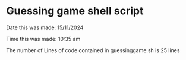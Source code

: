 # Guessing game shell script
Date this was made: 15/11/2024

Time this was made: 10:35 am


The number of Lines of code contained in guessinggame.sh is 25 lines

